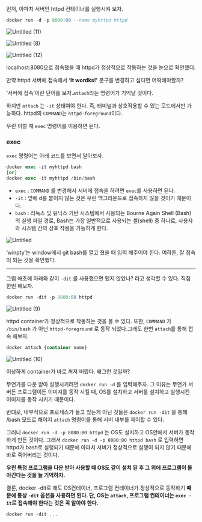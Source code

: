 먼저, 아파치 서버인 httpd 컨테이너를 실행시켜 보자.

```sql
docker run -d -p 8080:80 --name myhttpd httpd
```
![Untitled (11)](https://github.com/sungwooIsGood/Today-I-Learn/assets/98163632/cd3885d9-91d4-4387-89a9-e4c5478ed8c8)

![Untitled (8)](https://github.com/sungwooIsGood/Today-I-Learn/assets/98163632/eb58f61d-2c1c-4669-a9ec-236e1c75afd0)

![Untitled (12)](https://github.com/sungwooIsGood/Today-I-Learn/assets/98163632/9ab69811-e419-41d3-89a9-4bd994f1f1c3)

localhost:8080으로 접속했을 때 httpd가 정상적으로 작동하는 것을 눈으로 확인했다.

만약 httpd 서버에 접속해서 **‘It wordks!’** 문구를 변경하고 싶다면 어떡해야할까? 

‘서버에 접속’이란 단어를 보자.`attach`라는 명령어가 기억날 것이다.

하지만 `attach` 는 `-it` 상태여야 한다. 즉, 터미널과 상호작용할 수 있는 모드에서만 가능하다. httpd의 `COMMAND`는 `httpd-foreground`이다.

우린 이럴 때 `exec` 명령어를 이용하면 된다.

### exec

`exec` 명령어는 아래 코드를 보면서 알아보자.

```sql
docker exec -it myhttpd bash 
[or]
docker exec -it myhttpd /bin/bash
```

- `exec` :  `COMMAND` 를 변경해서 서버에 접속을 하려면 `exec`를 사용하면 된다.
- `-it` : 앞에 d를 붙이지 않는 것은 우린 백그라운드로 접속하지 않을 것이기 때문이다.
- `bash` : 리눅스 및 유닉스 기반 시스템에서 사용되는 Bourne Again Shell (Bash)의 실행 파일 경로, Bash는 가장 일반적으로 사용되는 셸(shell) 중 하나로, 사용자와 시스템 간의 상호 작용을 가능하게 한다.

![Untitled](https://prod-files-secure.s3.us-west-2.amazonaws.com/c4208ea1-f20c-48bd-b05a-8f485cb16b9b/8fea963c-6f01-4e2a-aa54-d1fe5ae94f53/Untitled.png)

‘winpty’는 window에서 git bash를 열고 쳤을 때 입력 해주어야 한다. 여하튼, 잘 접속이 되는 것을 확인했다.

---

그럼 애초에 아래와 같이 `-dit` 를 사용했으면 됐지 않았나? 라고 생각할 수 있다. 직접 한번 해보자.

```sql
docker run -dit -p 8080:80 httpd
```

![Untitled (9)](https://github.com/sungwooIsGood/Today-I-Learn/assets/98163632/7849b2c8-7943-4aa6-93e1-ea4a141d4984)

httpd container가 정상적으로 작동하는 것을 볼 수 있다. 또한, `COMMAND` 가 `/bin/bash` 가 아닌 `httpd-foreground` 로 동작 되었다.그래도 한번 `attach`를 통해 접속 해보자.

```sql
docker attach {container name}
```

![Untitled (10)](https://github.com/sungwooIsGood/Today-I-Learn/assets/98163632/ebb82b32-e50a-467a-a6c2-bc0cf2318644)

이상하게 container가 바로 꺼져 버렸다. 왜그런 것일까?

무언가를 다운 받아 실행시키려면 `docker run -d` 를 입력해주자. 그 이유는 무언가 서버든 프로그램이든 이미지를 동작 시킬 때, OS를 설치하고 서버를 설치하고 실행시킨 이미지를 동작 시키기 때문이다.

반대로, 내부적으로 프로세스가 돌고 있는게 아닌 것들은
`docker run -dit` 을 통해 /bash 모드로 해야지 `attach` 명령어를 통해 서버 내부를 제어할 수 있다.

그러니 `docker run -d -p 8080:80 httpd` 는 OS도 설치하고 OS안에서 서버가 동작 하게 만든 것이다.
그래서 `docker run -d -p 8080:80 httpd bash` 로 입력하면 httpd가 bash로 실행되기 때문에 아파치 서버가 정상적으로 실행이 되지 않기 때문에 바로 죽어버리는 것이다.

**우린 특정 프로그램을 다운 받아 사용할 때 OS도 같이 설치 된 후 그 위에 프로그램이 돌아간다는 것을 늘 기억하자.**

결론, docker -dit로 해도 OS컨테이너, 프로그램 컨테이너가 정상적으로 동작하기 **때문에 통상 `-dit` 옵션을 사용하면 된다. 단, OS는 `attach`, 프로그램 컨테이너는 `exec -it`로 접속해야 한다는 것은 꼭 알아야 한다.**

```sql
docker run -dit ...
```
